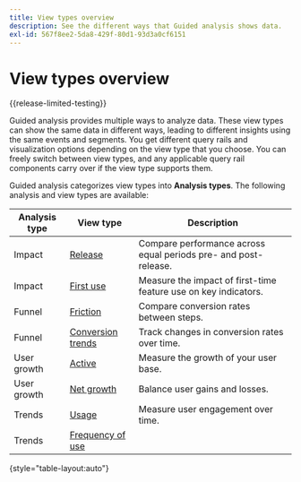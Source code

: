 ```yaml
---
title: View types overview
description: See the different ways that Guided analysis shows data.
exl-id: 567f8ee2-5da8-429f-80d1-93d3a0cf6151
---
```

# View types overview

{{release-limited-testing}}

Guided analysis provides multiple ways to analyze data. These view types can show the same data in different ways, leading to different insights using the same events and segments. You get different query rails and visualization options depending on the view type that you choose. You can freely switch between view types, and any applicable query rail components carry over if the view type supports them.

Guided analysis categorizes view types into **Analysis types**. The following analysis and view types are available:

| Analysis type | View type | Description |
| --- | --- | --- |
| Impact | [Release](release.md) | Compare performance across equal periods pre- and post-release. |
| Impact | [First use](first-use.md) | Measure the impact of first-time feature use on key indicators. |
| Funnel | [Friction](friction.md) | Compare conversion rates between steps. |
| Funnel | [Conversion trends](conversion-trends.md) | Track changes in conversion rates over time. |
| User growth | [Active](active.md) | Measure the growth of your user base. |
| User growth | [Net growth](net-growth.md) | Balance user gains and losses. |
| Trends | [Usage](usage.md) | Measure user engagement over time. |
| Trends | [Frequency of use](frequency-of-use.md) | |

{style="table-layout:auto"}
